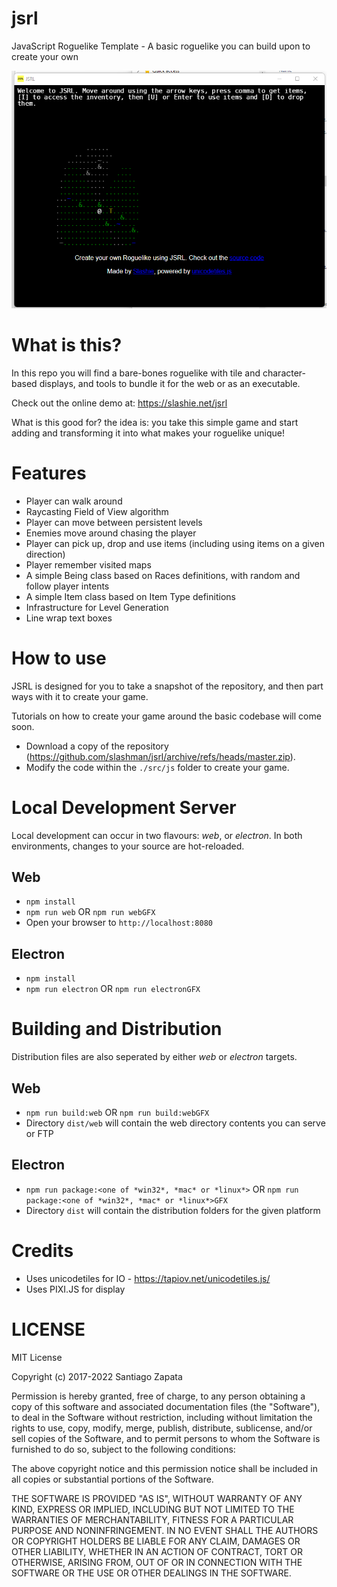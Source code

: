 # jsrl
JavaScript Roguelike Template - A basic roguelike you can build upon to create your own

![JSRL screenshot](./screenshot.png?raw=true "JSRL")

# What is this?
In this repo you will find a bare-bones roguelike with tile and character-based displays, and tools to bundle it for the web or as an executable.

Check out the online demo at: https://slashie.net/jsrl

What is this good for? the idea is: you take this simple game and start adding and transforming it into what makes your roguelike unique!

# Features
* Player can walk around
* Raycasting Field of View algorithm 
* Player can move between persistent levels
* Enemies move around chasing the player
* Player can pick up, drop and use items (including using items on a given direction)
* Player remember visited maps
* A simple Being class based on Races definitions, with random and follow player intents
* A simple Item class based on Item Type definitions
* Infrastructure for Level Generation
* Line wrap text boxes

# How to use

JSRL is designed for you to take a snapshot of the repository, and then part ways with it
to create your game.

Tutorials on how to create your game around the basic codebase will come soon.

* Download a copy of the repository (https://github.com/slashman/jsrl/archive/refs/heads/master.zip).
* Modify the code within the `./src/js` folder to create your game.

# Local Development Server

Local development can occur in two flavours: *web*, or *electron*. In both environments, changes to your
source are hot-reloaded.

## Web

* `npm install`
* `npm run web` OR `npm run webGFX`
* Open your browser to `http://localhost:8080`

## Electron

* `npm install`
* `npm run electron` OR `npm run electronGFX`

# Building and Distribution

Distribution files are also seperated by either *web* or *electron* targets.

## Web

* `npm run build:web` OR `npm run build:webGFX`
* Directory `dist/web` will contain the web directory contents you can serve or FTP

## Electron

* `npm run package:<one of *win32*, *mac* or *linux*>` OR `npm run package:<one of *win32*, *mac* or *linux*>GFX`
* Directory `dist` will contain the distribution folders for the given platform

# Credits
* Uses unicodetiles for IO - https://tapiov.net/unicodetiles.js/
* Uses PIXI.JS for display

# LICENSE

MIT License

Copyright (c) 2017-2022 Santiago Zapata

Permission is hereby granted, free of charge, to any person obtaining a copy
of this software and associated documentation files (the "Software"), to deal
in the Software without restriction, including without limitation the rights
to use, copy, modify, merge, publish, distribute, sublicense, and/or sell
copies of the Software, and to permit persons to whom the Software is
furnished to do so, subject to the following conditions:

The above copyright notice and this permission notice shall be included in all
copies or substantial portions of the Software.

THE SOFTWARE IS PROVIDED "AS IS", WITHOUT WARRANTY OF ANY KIND, EXPRESS OR
IMPLIED, INCLUDING BUT NOT LIMITED TO THE WARRANTIES OF MERCHANTABILITY,
FITNESS FOR A PARTICULAR PURPOSE AND NONINFRINGEMENT. IN NO EVENT SHALL THE
AUTHORS OR COPYRIGHT HOLDERS BE LIABLE FOR ANY CLAIM, DAMAGES OR OTHER
LIABILITY, WHETHER IN AN ACTION OF CONTRACT, TORT OR OTHERWISE, ARISING FROM,
OUT OF OR IN CONNECTION WITH THE SOFTWARE OR THE USE OR OTHER DEALINGS IN THE
SOFTWARE.
